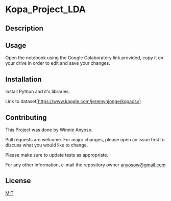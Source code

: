 # Kopa_Project_LDA



## Description

## Usage
Open the notebook using the Google Colaboratory link provided, copy it on your drive in order to edit and save your changes.

## Installation
Install Python and it's libraries.

Link to dataset[https://www.kaggle.com/jeremynjonge/kopacsv]

## Contributing
This Project was done by Winnie Anyoso.

Pull requests are welcome. For major changes, please open an issue first to discuss what you would like to change.

Please make sure to update tests as appropriate.

For any other information, e-mail the repository owner anyosow@gmail.com

## License
[MIT](https://choosealicense.com/licenses/mit/)

